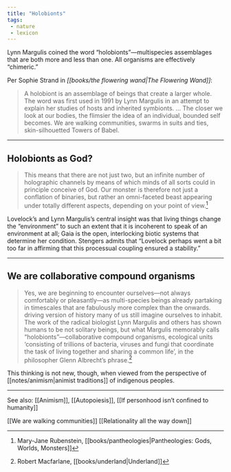 ```yaml
---
title: "Holobionts"
tags: 
 - nature
 - lexicon
---
```


Lynn Margulis coined the word “holobionts”—multispecies assemblages that are both more and less than one. All organisms are effectively “chimeric.”

Per Sophie Strand in *[[books/the flowering wand|The Flowering Wand]]*: 

> A holobiont is an assemblage of beings that create a larger whole. The word was first used in 1991 by Lynn Margulis in an attempt to explain her studies of hosts and inherited symbionts. … The closer we look at our bodies, the flimsier the idea of an individual, bounded self becomes. We are walking communities, swarms in suits and ties, skin-silhouetted Towers of Babel.

---

## Holobionts as God?

> This means that there are not just two, but an infinite number of holographic channels by means of which minds of all sorts could in principle conceive of God. Our monster is therefore not just a conflation of binaries, but rather an omni-faceted beast appearing under totally different aspects, depending on your point of view.[^1]

Lovelock’s and Lynn Margulis’s central insight was that living things change the “environment” to such an extent that it is incoherent to speak of an environment at all; Gaia is the open, interlocking biotic systems that determine her condition. Stengers admits that “Lovelock perhaps went a bit too far in affirming that this processual coupling ensured a stability.”

- - -
## We are collaborative compound organisms

> Yes, we are beginning to encounter ourselves—not always comfortably or pleasantly—as multi-species beings already partaking in timescales that are fabulously more complex than the onwards. driving version of history many of us still imagine ourselves to inhabit. The work of the radical biologist Lynn Margulis and others has shown humans to be not solitary beings, but what Margulis memorably calls “holobionts”—collaborative compound organisms, ecological units ‘consisting of trillions of bacteria, viruses and fungi that coordinate the task of living together and sharing a common life’, in the philosopher Glenn Albrecht’s phrase.[^2]

 This thinking is not new, though, when viewed from the perspective of [[notes/animism|animist traditions]] of indigenous peoples.

- - -

See also: [[Animism]], [[Autopoiesis]], [[If personhood isn’t confined to humanity]]


[[We are walking communities]]
[[Relationality all the way down]]

[^1]: Mary-Jane Rubenstein, [[books/pantheologies|Pantheologies: Gods, Worlds, Monsters]]
[^2]: Robert Macfarlane, [[books/underland|Underland]]